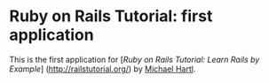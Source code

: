 # Ruby on Rails Tutorial: first application

This is the first application for 
[*Ruby on Rails Tutorial: Learn Rails by Example*] (http://railstutorial.org/) by [Michael Hartl](http://michaelhartl.com/).
